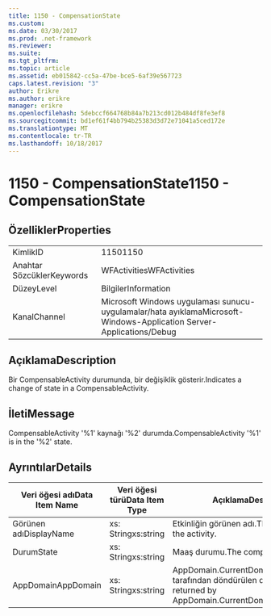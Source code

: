 ```yaml
---
title: 1150 - CompensationState
ms.custom: 
ms.date: 03/30/2017
ms.prod: .net-framework
ms.reviewer: 
ms.suite: 
ms.tgt_pltfrm: 
ms.topic: article
ms.assetid: eb015842-cc5a-47be-bce5-6af39e567723
caps.latest.revision: "3"
author: Erikre
ms.author: erikre
manager: erikre
ms.openlocfilehash: 5debccf664768b84a7b213cd012b484df8fe3ef8
ms.sourcegitcommit: bd1ef61f4bb794b25383d3d72e71041a5ced172e
ms.translationtype: MT
ms.contentlocale: tr-TR
ms.lasthandoff: 10/18/2017
---
```

# <a name="1150---compensationstate"></a><span data-ttu-id="0c983-102">1150 - CompensationState</span><span class="sxs-lookup"><span data-stu-id="0c983-102">1150 - CompensationState</span></span>
## <a name="properties"></a><span data-ttu-id="0c983-103">Özellikler</span><span class="sxs-lookup"><span data-stu-id="0c983-103">Properties</span></span>  
  
|||  
|-|-|  
|<span data-ttu-id="0c983-104">Kimlik</span><span class="sxs-lookup"><span data-stu-id="0c983-104">ID</span></span>|<span data-ttu-id="0c983-105">1150</span><span class="sxs-lookup"><span data-stu-id="0c983-105">1150</span></span>|  
|<span data-ttu-id="0c983-106">Anahtar Sözcükler</span><span class="sxs-lookup"><span data-stu-id="0c983-106">Keywords</span></span>|<span data-ttu-id="0c983-107">WFActivities</span><span class="sxs-lookup"><span data-stu-id="0c983-107">WFActivities</span></span>|  
|<span data-ttu-id="0c983-108">Düzey</span><span class="sxs-lookup"><span data-stu-id="0c983-108">Level</span></span>|<span data-ttu-id="0c983-109">Bilgiler</span><span class="sxs-lookup"><span data-stu-id="0c983-109">Information</span></span>|  
|<span data-ttu-id="0c983-110">Kanal</span><span class="sxs-lookup"><span data-stu-id="0c983-110">Channel</span></span>|<span data-ttu-id="0c983-111">Microsoft Windows uygulaması sunucu-uygulamalar/hata ayıklama</span><span class="sxs-lookup"><span data-stu-id="0c983-111">Microsoft-Windows-Application Server-Applications/Debug</span></span>|  
  
## <a name="description"></a><span data-ttu-id="0c983-112">Açıklama</span><span class="sxs-lookup"><span data-stu-id="0c983-112">Description</span></span>  
 <span data-ttu-id="0c983-113">Bir CompensableActivity durumunda, bir değişiklik gösterir.</span><span class="sxs-lookup"><span data-stu-id="0c983-113">Indicates a change of state in a CompensableActivity.</span></span>  
  
## <a name="message"></a><span data-ttu-id="0c983-114">İleti</span><span class="sxs-lookup"><span data-stu-id="0c983-114">Message</span></span>  
 <span data-ttu-id="0c983-115">CompensableActivity '%1' kaynağı '%2' durumda.</span><span class="sxs-lookup"><span data-stu-id="0c983-115">CompensableActivity '%1' is in the '%2' state.</span></span>  
  
## <a name="details"></a><span data-ttu-id="0c983-116">Ayrıntılar</span><span class="sxs-lookup"><span data-stu-id="0c983-116">Details</span></span>  
  
|<span data-ttu-id="0c983-117">Veri öğesi adı</span><span class="sxs-lookup"><span data-stu-id="0c983-117">Data Item Name</span></span>|<span data-ttu-id="0c983-118">Veri öğesi türü</span><span class="sxs-lookup"><span data-stu-id="0c983-118">Data Item Type</span></span>|<span data-ttu-id="0c983-119">Açıklama</span><span class="sxs-lookup"><span data-stu-id="0c983-119">Description</span></span>|  
|--------------------|--------------------|-----------------|  
|<span data-ttu-id="0c983-120">Görünen adı</span><span class="sxs-lookup"><span data-stu-id="0c983-120">DisplayName</span></span>|<span data-ttu-id="0c983-121">xs: String</span><span class="sxs-lookup"><span data-stu-id="0c983-121">xs:string</span></span>|<span data-ttu-id="0c983-122">Etkinliğin görünen adı.</span><span class="sxs-lookup"><span data-stu-id="0c983-122">The display name of the activity.</span></span>|  
|<span data-ttu-id="0c983-123">Durum</span><span class="sxs-lookup"><span data-stu-id="0c983-123">State</span></span>|<span data-ttu-id="0c983-124">xs: String</span><span class="sxs-lookup"><span data-stu-id="0c983-124">xs:string</span></span>|<span data-ttu-id="0c983-125">Maaş durumu.</span><span class="sxs-lookup"><span data-stu-id="0c983-125">The compensation state.</span></span>|  
|<span data-ttu-id="0c983-126">AppDomain</span><span class="sxs-lookup"><span data-stu-id="0c983-126">AppDomain</span></span>|<span data-ttu-id="0c983-127">xs: String</span><span class="sxs-lookup"><span data-stu-id="0c983-127">xs:string</span></span>|<span data-ttu-id="0c983-128">AppDomain.CurrentDomain.FriendlyName tarafından döndürülen dize.</span><span class="sxs-lookup"><span data-stu-id="0c983-128">The string returned by AppDomain.CurrentDomain.FriendlyName.</span></span>|
